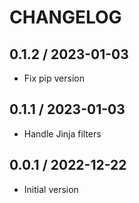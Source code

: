 CHANGELOG
===============================================================================

0.1.2 / 2023-01-03
-------------------------------------------------------------------------------

* Fix pip version

0.1.1 / 2023-01-03
-------------------------------------------------------------------------------

* Handle Jinja filters

0.0.1 / 2022-12-22
-------------------------------------------------------------------------------

* Initial version
